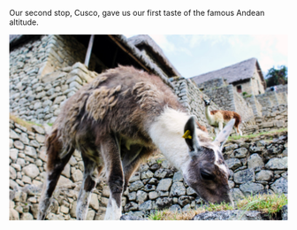 Our second stop, Cusco, gave us our first taste of the famous Andean altitude.

![](/img/peru/llama-chew.jpg "chewing llama")
